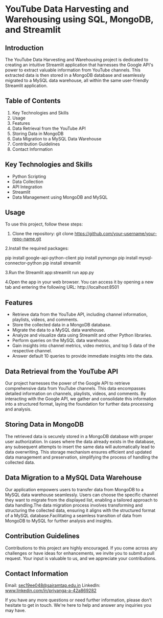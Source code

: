 # YouTube Data Harvesting and Warehousing using SQL, MongoDB, and Streamlit

## Introduction
  The YouTube Data Harvesting and Warehousing project is dedicated to creating an intuitive Streamlit application that harnesses the Google API's power to extract valuable information from YouTube channels. This extracted data is then stored in a MongoDB database and seamlessly migrated to a MySQL data warehouse, all within the same user-friendly Streamlit application.

## Table of Contents
1. Key Technologies and Skills
2. Usage
3. Features
4. Data Retrieval from the YouTube API
5. Storing Data in MongoDB
6. Data Migration to a MySQL Data Warehouse
7. Contribution Guidelines
8. Contact Information

## Key Technologies and Skills
- Python Scripting
- Data Collection
- API Integration
- Streamlit
- Data Management using MongoDB and MySQL

## Usage
To use this project, follow these steps:

1. Clone the repository:
   git clone https://github.com/your-username/your-repo-name.git
   
2.Install the required packages:
  
  pip install google-api-python-client
  pip install pymongo
  pip install mysql-connector-python
  pip install streamlit
  
3.Run the Streamlit app:streamlit run app.py
 
4.Open the app in your web browser. You can access it by opening a new tab and entering the following URL: http://localhost:8501

## Features
  - Retrieve data from the YouTube API, including channel information, playlists, videos, and comments.
  - Store the collected data in a MongoDB database.
  - Migrate the data to a MySQL data warehouse.
  - Analyze and visualize data using Streamlit and other Python libraries.
  - Perform queries on the MySQL data warehouse.
  - Gain insights into channel metrics, video metrics, and top 5 data of the respective channel.
  - Answer default 10 queries to provide immediate insights into the data.
  
## Data Retrieval from the YouTube API
  Our project harnesses the power of the Google API to retrieve comprehensive data from YouTube channels. This data encompasses detailed information on channels, playlists, videos, and comments. By interacting with the Google API, we gather and consolidate this information into a structured format, laying the foundation for further data processing and analysis.
  
## Storing Data in MongoDB
  The retrieved data is securely stored in a MongoDB database with proper user authorization. In cases where the data already exists in the database, any subsequent attempts to insert the same data will automatically lead to data overwriting. This storage mechanism ensures efficient and updated data management and preservation, simplifying the process of handling the collected data.
  
## Data Migration to a MySQL Data Warehouse
  Our application empowers users to transfer data from MongoDB to a MySQL data warehouse seamlessly. Users can choose the specific channel they want to migrate from the displayed list, enabling a tailored approach to data handling.The data migration process involves transforming and structuring the collected data, ensuring it aligns with the structured format of a MySQL database.Facilitating a seamless transition of data from MongoDB to MySQL for further analysis and insights.
  
## Contribution Guidelines
  Contributions to this project are highly encouraged. If you come across any challenges or have ideas for enhancements, we invite you to submit a pull request. Your input is valuable to us, and we appreciate your contributions.

## Contact Information
  Email: sec19ee048@sairamtap.edu.in
  LinkedIn: www.linkedin.com/in/priyanga-a-42a869282

  If you have any more questions or need further information, please don't hesitate to get in touch. We're here to help and answer any inquiries you may have.


